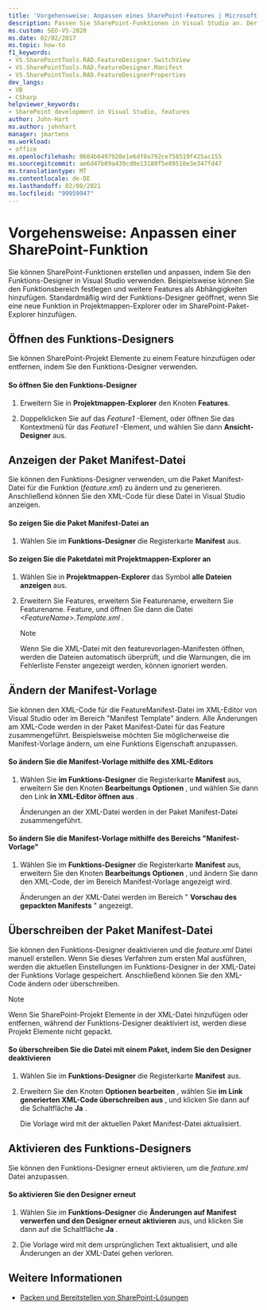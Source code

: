 ```yaml
---
title: 'Vorgehensweise: Anpassen eines SharePoint-Features | Microsoft-Dokumentation'
description: Passen Sie SharePoint-Funktionen in Visual Studio an. Der Funktions-Designer wird geöffnet, wenn Sie eine neue Funktion in Projektmappen-Explorer oder im SharePoint-Paket-Explorer hinzufügen.
ms.custom: SEO-VS-2020
ms.date: 02/02/2017
ms.topic: how-to
f1_keywords:
- VS.SharePointTools.RAD.FeatureDesigner.SwitchView
- VS.SharePointTools.RAD.featureDesigner.Manifest
- VS.SharePointTools.RAD.FeatureDesignerProperties
dev_langs:
- VB
- CSharp
helpviewer_keywords:
- SharePoint development in Visual Studio, features
author: John-Hart
ms.author: johnhart
manager: jmartens
ms.workload:
- office
ms.openlocfilehash: 0604b6497920e1e6df0a792ce758519f425ac155
ms.sourcegitcommit: ae6d47b09a439cd0e13180f5e89510e3e347fd47
ms.translationtype: MT
ms.contentlocale: de-DE
ms.lasthandoff: 02/08/2021
ms.locfileid: "99959947"
---
```

# <a name="how-to-customize-a-sharepoint-feature"></a>Vorgehensweise: Anpassen einer SharePoint-Funktion
  Sie können SharePoint-Funktionen erstellen und anpassen, indem Sie den Funktions-Designer in Visual Studio verwenden. Beispielsweise können Sie den Funktionsbereich festlegen und weitere Features als Abhängigkeiten hinzufügen. Standardmäßig wird der Funktions-Designer geöffnet, wenn Sie eine neue Funktion in Projektmappen-Explorer oder im SharePoint-Paket-Explorer hinzufügen.

## <a name="opening-the-feature-designer"></a>Öffnen des Funktions-Designers
 Sie können SharePoint-Projekt Elemente zu einem Feature hinzufügen oder entfernen, indem Sie den Funktions-Designer verwenden.

#### <a name="to-open-the-feature-designer"></a>So öffnen Sie den Funktions-Designer

1. Erweitern Sie in **Projektmappen-Explorer** den Knoten **Features**.

2. Doppelklicken Sie auf das *Feature1* -Element, oder öffnen Sie das Kontextmenü für das *Feature1* -Element, und wählen Sie dann **Ansicht-Designer** aus.

## <a name="view-the-packaged-manifest-file"></a>Anzeigen der Paket Manifest-Datei
 Sie können den Funktions-Designer verwenden, um die Paket Manifest-Datei für die Funktion (*feature.xml*) zu ändern und zu generieren. Anschließend können Sie den XML-Code für diese Datei in Visual Studio anzeigen.

#### <a name="to-view-the-packaged-manifest-file"></a>So zeigen Sie die Paket Manifest-Datei an

1. Wählen Sie im **Funktions-Designer** die Registerkarte **Manifest** aus.

#### <a name="to-view-the-packaged-manifest-file-by-using-solution-explorer"></a>So zeigen Sie die Paketdatei mit Projektmappen-Explorer an

1. Wählen Sie in **Projektmappen-Explorer** das Symbol **alle Dateien anzeigen** aus.

2. Erweitern Sie Features, erweitern Sie Featurename, erweitern Sie Featurename. Feature, und öffnen Sie dann die Datei *\<FeatureName>.Template.xml* .

    > [!NOTE]
    > Wenn Sie die XML-Datei mit den featurevorlagen-Manifesten öffnen, werden die Dateien automatisch überprüft, und die Warnungen, die im Fehlerliste Fenster angezeigt werden, können ignoriert werden.

## <a name="change-the-manifest-template"></a>Ändern der Manifest-Vorlage
 Sie können den XML-Code für die FeatureManifest-Datei im XML-Editor von Visual Studio oder im Bereich "Manifest Template" ändern. Alle Änderungen am XML-Code werden in der Paket Manifest-Datei für das Feature zusammengeführt. Beispielsweise möchten Sie möglicherweise die Manifest-Vorlage ändern, um eine Funktions Eigenschaft anzupassen.

#### <a name="to-change-the-manifest-template-by-using-the-xml-editor"></a>So ändern Sie die Manifest-Vorlage mithilfe des XML-Editors

1. Wählen Sie **im Funktions-Designer** die Registerkarte **Manifest** aus, erweitern Sie den Knoten **Bearbeitungs Optionen** , und wählen Sie dann den Link **in XML-Editor öffnen aus** .

     Änderungen an der XML-Datei werden in der Paket Manifest-Datei zusammengeführt.

#### <a name="to-change-the-manifest-template-by-using-the-manifest-template-pane"></a>So ändern Sie die Manifest-Vorlage mithilfe des Bereichs "Manifest-Vorlage"

1. Wählen Sie im **Funktions-Designer** die Registerkarte **Manifest** aus, erweitern Sie den Knoten **Bearbeitungs Optionen** , und ändern Sie dann den XML-Code, der im Bereich Manifest-Vorlage angezeigt wird.

     Änderungen an der XML-Datei werden im Bereich " **Vorschau des gepackten Manifests** " angezeigt.

## <a name="overwrite-the-packaged-manifest-file"></a>Überschreiben der Paket Manifest-Datei
 Sie können den Funktions-Designer deaktivieren und die *feature.xml* Datei manuell erstellen. Wenn Sie dieses Verfahren zum ersten Mal ausführen, werden die aktuellen Einstellungen im Funktions-Designer in der XML-Datei der Funktions Vorlage gespeichert. Anschließend können Sie den XML-Code ändern oder überschreiben.

> [!NOTE]
> Wenn Sie SharePoint-Projekt Elemente in der XML-Datei hinzufügen oder entfernen, während der Funktions-Designer deaktiviert ist, werden diese Projekt Elemente nicht gepackt.

#### <a name="to-overwrite-packaged-manifest-file-by-disabling-the-designer"></a>So überschreiben Sie die Datei mit einem Paket, indem Sie den Designer deaktivieren

1. Wählen Sie im **Funktions-Designer** die Registerkarte **Manifest** aus.

2. Erweitern Sie den Knoten **Optionen bearbeiten** , wählen Sie **im Link generierten XML-Code überschreiben aus** , und klicken Sie dann auf die Schaltfläche **Ja** .

     Die Vorlage wird mit der aktuellen Paket Manifest-Datei aktualisiert.

## <a name="enable-the-feature-designer"></a>Aktivieren des Funktions-Designers
 Sie können den Funktions-Designer erneut aktivieren, um die *feature.xml* Datei anzupassen.

#### <a name="to-re-enable-the-designer"></a>So aktivieren Sie den Designer erneut

1. Wählen Sie im **Funktions-Designer** die **Änderungen auf Manifest verwerfen und den Designer erneut aktivieren** aus, und klicken Sie dann auf die Schaltfläche **Ja** .

2. Die Vorlage wird mit dem ursprünglichen Text aktualisiert, und alle Änderungen an der XML-Datei gehen verloren.

## <a name="see-also"></a>Weitere Informationen
- [Packen und Bereitstellen von SharePoint-Lösungen](../sharepoint/packaging-and-deploying-sharepoint-solutions.md)
